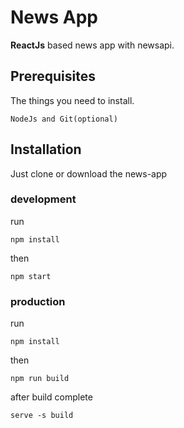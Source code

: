 # News App
**ReactJs** based news app with newsapi.
## Prerequisites
The things you need to install.
```
NodeJs and Git(optional)
```
## Installation
Just clone or download the news-app
### development
run 
```
npm install
```
then 
```
npm start
```
### production
run 
```
npm install
```
then 
```
npm run build
```
after build complete
```
serve -s build
```
